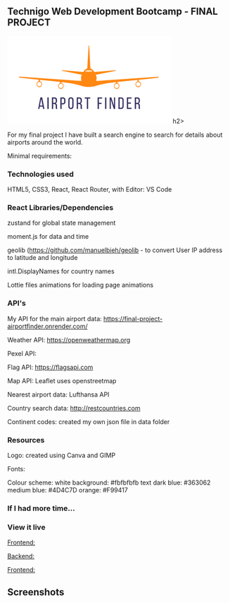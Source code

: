 <h2 align=center>

## Technigo Web Development Bootcamp - FINAL PROJECT ##
  
<img src="frontend/public/assets/AirportFinder_transparent_orangedb.png" />
</h2>h2>

For my final project I have built a search engine to search for details about airports around the world.

Minimal requirements: 


### Technologies used

HTML5, CSS3, React, React Router, with Editor: VS Code


### React Libraries/Dependencies

zustand for global state management

moment.js for data and time

geolib (https://github.com/manuelbieh/geolib - to convert User IP address to latitude and longitude

intl.DisplayNames for country names

Lottie files animations for loading page animations

### API's

My API for the main airport data: https://final-project-airportfinder.onrender.com/

Weather API: https://openweathermap.org

Pexel API: 

Flag API: https://flagsapi.com

Map API: Leaflet uses openstreetmap

Nearest airport data: Lufthansa API

Country search data: http://restcountries.com

Continent codes: created my own json file in data folder

### Resources

Logo: created using Canva and GIMP

Fonts: 

Colour scheme: 
white background: #fbfbfbfb
text dark blue: #363062
medium blue: #4D4C7D
orange: #F99417


### If I had more time...




### View it live

<ins>Frontend:</ins> 

<ins> Backend:</ins> 

<ins> Frontend:</ins> 

## Screenshots


